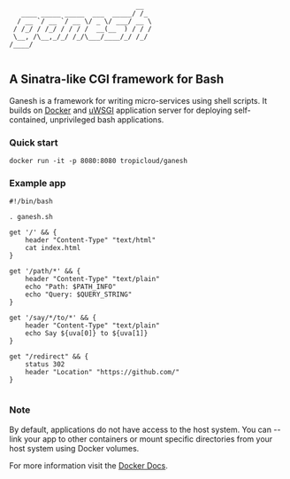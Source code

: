 
```
                                __  
   ____ _____ _____  ___  _____/ /_ 
  / __ `/ __ `/ __ \/ _ \/ ___/ __ \
 / /_/ / /_/ / / / /  __(__  ) / / /
 \__, /\__,_/_/ /_/\___/____/_/ /_/ 
/____/                              
                                  
```                                                  

## A Sinatra-like CGI framework for Bash

Ganesh is a framework for writing micro-services using shell scripts. It builds on [Docker](https://www.docker.com/) and [uWSGI](https://github.com/unbit/uwsgi) application server for deploying self-contained, unprivileged bash applications. 

### Quick start

```
docker run -it -p 8080:8080 tropicloud/ganesh
```


### Example app

```shell
#!/bin/bash

. ganesh.sh

get '/' && {
	header "Content-Type" "text/html"
	cat index.html
}

get '/path/*' && {
	header "Content-Type" "text/plain"
	echo "Path: $PATH_INFO"
	echo "Query: $QUERY_STRING"
}

get '/say/*/to/*' && {
	header "Content-Type" "text/plain"
	echo Say ${uva[0]} to ${uva[1]}
}

get "/redirect" && {
	status 302
	header "Location" "https://github.com/"
}
    
```

### Note

By default, applications do not have access to the host system. You can --link your app to other containers or mount specific directories from your host system using Docker volumes.

For more information visit the [Docker Docs](https://docs.docker.com/).
